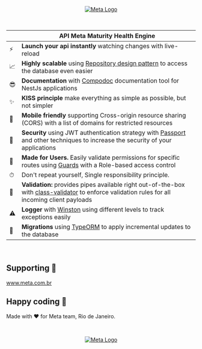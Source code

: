 <p align="center">
  <a href="https://www.meta.com.br/" target="blank"><img src="https://taikai.azureedge.net/8UII1YtPpKxXB60oYHrXFW1-RejimrQhbdQfpSko9jA/rs:fit:1920:0:0/aHR0cHM6Ly9zdG9yYWdlLmdvb2dsZWFwaXMuY29tL3RhaWthaS1zdG9yYWdlL2ltYWdlcy82NGVmM2RmMC0xZjk5LTExZWItYTRjOC02MzAyMzA4ZWRhMDJjb25qdW50by1kZS1wZXJzb25hZ2VtLWRlLXJvYm8tZm9mby1haS1jb20tZnVuZG8tZGUtY2lyY3VpdG9zXzk5NDEzLTkwLmpwZw" alt="Meta Logo" /></a>
</p>

</br>

|   | API Meta Maturity Health Engine |
| - | ------------ |
| ⚡️ | **Launch your api instantly** watching changes with live-reload |
| 📈 | **Highly scalable** using [Repository design pattern](https://docs.nestjs.com/techniques/database#repository-pattern) to access the database even easier |
| 😎 | **Documentation** with [Compodoc](https://docs.nestjs.com/recipes/documentation) documentation tool for NestJs applications |
| ✨ | **KISS principle** make everything as simple as possible, but not simpler |
| 📱 | **Mobile friendly** supporting Cross-origin resource sharing (CORS) with a list of domains for restricted resources |
| 🔑 | **Security** using JWT authentication strategy with [Passport](https://docs.nestjs.com/techniques/authentication) and other techniques to increase the security of your applications |
| 👥 | **Made for Users.** Easily validate permissions for specific routes using [Guards](https://docs.nestjs.com/guards) with a Role-based access control
| ⏱ | Don't repeat yourself, Single responsibility principle. |
| 🔗 | **Validation:** provides pipes available right out-of-the-box with [class-validator](https://github.com/typestack/class-validator) to enforce validation rules for all incoming client payloads |
| ⚠️ | **Logger** with [Winston](https://github.com/winstonjs/winston) using different levels to track exceptions easily |
| 🔄 | **Migrations** using [TypeORM](https://github.com/typeorm/typeorm) to apply incremental updates to the database |

</br>

## Supporting 🍻
www.meta.com.br

## Happy coding 💯
Made with ❤️ for Meta team, Rio de Janeiro.

</br>

<p align="center">
  <a href="https://www.meta.com.br/" target="blank"><img src="https://www.meta.com.br/wp-content/uploads/2019/04/logo.png" alt="Meta Logo" /></a>
</p>
